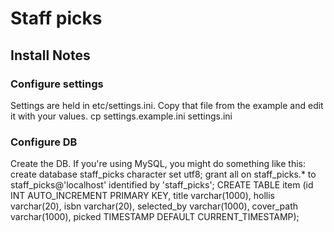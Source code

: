 Staff picks
====


## Install Notes

### Configure settings
Settings are held in etc/settings.ini. Copy that file from the example and edit it with your values.
    cp settings.example.ini settings.ini

### Configure DB
Create the DB. If you're using MySQL, you might do something like this:
    create database staff_picks character set utf8;
    grant all on staff_picks.* to staff_picks@'localhost' identified by 'staff_picks';
    CREATE TABLE item (id INT AUTO_INCREMENT PRIMARY KEY, title varchar(1000), hollis varchar(20), isbn varchar(20), selected_by varchar(1000), cover_path varchar(1000), picked TIMESTAMP DEFAULT CURRENT_TIMESTAMP);